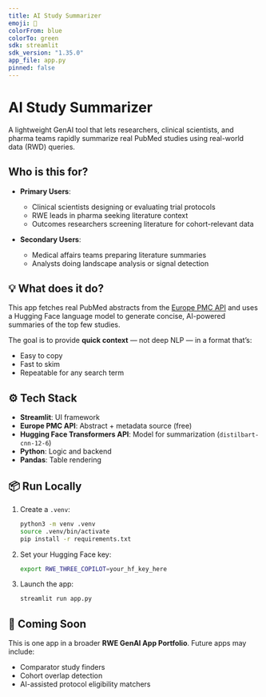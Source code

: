 ```yaml
---
title: AI Study Summarizer
emoji: 🧠
colorFrom: blue
colorTo: green
sdk: streamlit
sdk_version: "1.35.0"
app_file: app.py
pinned: false
---
```


# AI Study Summarizer

A lightweight GenAI tool that lets researchers, clinical scientists, and pharma teams rapidly summarize real PubMed studies using real-world data (RWD) queries.

## Who is this for?

- **Primary Users**:
  - Clinical scientists designing or evaluating trial protocols
  - RWE leads in pharma seeking literature context
  - Outcomes researchers screening literature for cohort-relevant data

- **Secondary Users**:
  - Medical affairs teams preparing literature summaries
  - Analysts doing landscape analysis or signal detection

## 💡 What does it do?

This app fetches real PubMed abstracts from the [Europe PMC API](https://europepmc.org/) and uses a Hugging Face language model to generate concise, AI-powered summaries of the top few studies.

The goal is to provide **quick context** — not deep NLP — in a format that’s:
- Easy to copy
- Fast to skim
- Repeatable for any search term

## ⚙️ Tech Stack

- **Streamlit**: UI framework
- **Europe PMC API**: Abstract + metadata source (free)
- **Hugging Face Transformers API**: Model for summarization (`distilbart-cnn-12-6`)
- **Python**: Logic and backend
- **Pandas**: Table rendering

## 📦 Run Locally

1. Create a `.venv`:
    ```bash
    python3 -m venv .venv
    source .venv/bin/activate
    pip install -r requirements.txt
    ```

2. Set your Hugging Face key:
    ```bash
    export RWE_THREE_COPILOT=your_hf_key_here
    ```

3. Launch the app:
    ```bash
    streamlit run app.py
    ```

## 🧪 Coming Soon

This is one app in a broader **RWE GenAI App Portfolio**. Future apps may include:
- Comparator study finders
- Cohort overlap detection
- AI-assisted protocol eligibility matchers
